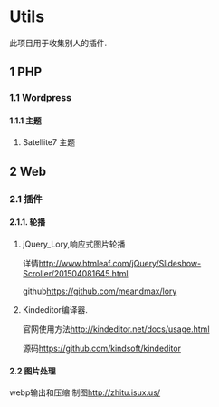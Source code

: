 # Utils

此项目用于收集别人的插件.

## 1 PHP

### 1.1 Wordpress

#### 1.1.1 主题

1. Satellite7 主题 

## 2 Web

### 2.1 插件

#### 2.1.1. 轮播

1. jQuery_Lory,响应式图片轮播

	详情<http://www.htmleaf.com/jQuery/Slideshow-Scroller/201504081645.html>
	
	github<https://github.com/meandmax/lory>
	
2. Kindeditor编译器.

	官网使用方法<http://kindeditor.net/docs/usage.html>
	
	源码<https://github.com/kindsoft/kindeditor>	
#### 2.2 图片处理

webp输出和压缩 制图<http://zhitu.isux.us/>	